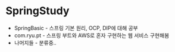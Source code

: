 SpringStudy
=======
* SpringBasic - 스프링 기본 원리, OCP, DIP에 대해 공부
* com.ryu.pt - 스프링 부트와 AWS로 혼자 구현하는 웹 서비스 구현해봄  
* 나머지들 - 분류중..